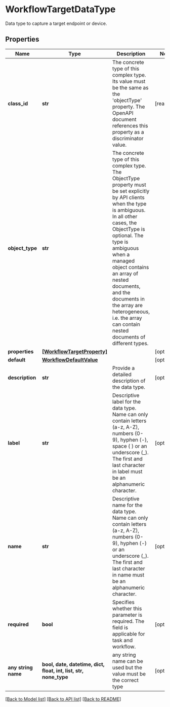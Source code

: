 # WorkflowTargetDataType

Data type to capture a target endpoint or device.
## Properties
Name | Type | Description | Notes
------------ | ------------- | ------------- | -------------
**class_id** | **str** | The concrete type of this complex type. Its value must be the same as the &#39;objectType&#39; property. The OpenAPI document references this property as a discriminator value. | [readonly] 
**object_type** | **str** | The concrete type of this complex type. The ObjectType property must be set explicitly by API clients when the type is ambiguous. In all other cases, the  ObjectType is optional.  The type is ambiguous when a managed object contains an array of nested documents, and the documents in the array are heterogeneous, i.e. the array can contain nested documents of different types. | 
**properties** | [**[WorkflowTargetProperty]**](WorkflowTargetProperty.md) |  | [optional] 
**default** | [**WorkflowDefaultValue**](WorkflowDefaultValue.md) |  | [optional] 
**description** | **str** | Provide a detailed description of the data type. | [optional] 
**label** | **str** | Descriptive label for the data type. Name can only contain letters (a-z, A-Z), numbers (0-9), hyphen (-), space ( ) or an underscore (_). The first and last character in label must be an alphanumeric character. | [optional] 
**name** | **str** | Descriptive name for the data type. Name can only contain letters (a-z, A-Z), numbers (0-9), hyphen (-) or an underscore (_). The first and last character in name must be an alphanumeric character. | [optional] 
**required** | **bool** | Specifies whether this parameter is required. The field is applicable for task and workflow. | [optional] 
**any string name** | **bool, date, datetime, dict, float, int, list, str, none_type** | any string name can be used but the value must be the correct type | [optional]

[[Back to Model list]](../README.md#documentation-for-models) [[Back to API list]](../README.md#documentation-for-api-endpoints) [[Back to README]](../README.md)


